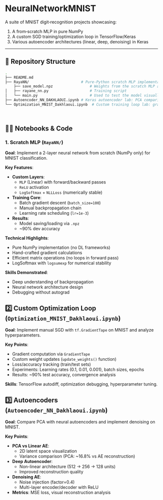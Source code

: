 # NeuralNetworkMNIST 

A suite of MNIST digit‑recognition projects showcasing:
1. A from‑scratch MLP in pure NumPy  
2. A custom SGD training/optimization loop in TensorFlow/Keras  
3. Various autoencoder architectures (linear, deep, denoising) in Keras

---

## 📂 Repository Structure

```bash
.
├── README.md
├── RayaNN/                        # Pure‑Python scratch MLP implementation
    ├── save_model.npz                 # Weights from the scratch MLP after training
│   ├── rayane_nn.py                   # Training script
│   └── main.py                        # Used to test the model visually    
├── Autoencoder_NN_DAKHLAOUI.ipynb # Keras autoencoder lab: PCA comparison, deep & denoising AEs
└── Optimization_MNIST_Dakhlaoui.ipynb  # Custom training loop lab: gradient‑tape, SGD, LR experiments

                                   


```

## 🧑‍💻 Notebooks & Code

### 1. Scratch MLP (`RayaNN/`)  
**Goal**: Implement a 2-layer neural network from scratch (NumPy only) for MNIST classification.  

**Key Features**:  
- **Custom Layers**:  
  - `MLP` (Linear) with forward/backward passes  
  - `ReLU` activation  
  - `LogSoftmax` + `NLLLoss` (numerically stable)  
- **Training Core**:  
  - Batch gradient descent (`batch_size=100`)  
  - Manual backpropagation chain  
  - Learning rate scheduling (`lr=1e-3`)  
- **Results**:  
  - Model saving/loading via `.npz`  
  - ~90% dev accuracy  

**Technical Highlights**:  
- Pure NumPy implementation (no DL frameworks)  
- Hand-crafted gradient calculations  
- Efficient matrix operations (no loops in forward pass)  
- LogSoftmax with `logsumexp` for numerical stability  

**Skills Demonstrated**:  
- Deep understanding of backpropagation  
- Neural network architecture design  
- Debugging without autograd  



## 2️⃣ Custom Optimization Loop (`Optimization_MNIST_Dakhlaoui.ipynb`)  

**Goal**: Implement manual SGD with `tf.GradientTape` on MNIST and analyze hyperparameters.  

**Key Points**:  
- Gradient computation via `GradientTape`  
- Custom weight updates (`update_weights()` function)  
- Loss/accuracy tracking (train/test sets)  
- Experiments: Learning rates (0.1, 0.01, 0.001), batch sizes, epochs  
- Results: ~90% test accuracy, convergence analysis  

**Skills**: TensorFlow autodiff, optimization debugging, hyperparameter tuning.  



## 3️⃣ Autoencoders (`Autoencoder_NN_Dakhlaoui.ipynb`)  

**Goal**: Compare PCA with neural autoencoders and implement denoising on MNIST.  

**Key Points**:  
- **PCA vs Linear AE**:  
  - 2D latent space visualization  
  - Variance comparison (PCA: ~16.8% vs AE reconstruction)  
- **Deep Autoencoder**:  
  - Non-linear architecture (512 → 256 → 128 units)  
  - Improved reconstruction quality  
- **Denoising AE**:  
  - Noise injection (factor=0.4)  
  - Multi-layer encoder/decoder with ReLU  
- **Metrics**: MSE loss, visual reconstruction analysis   
